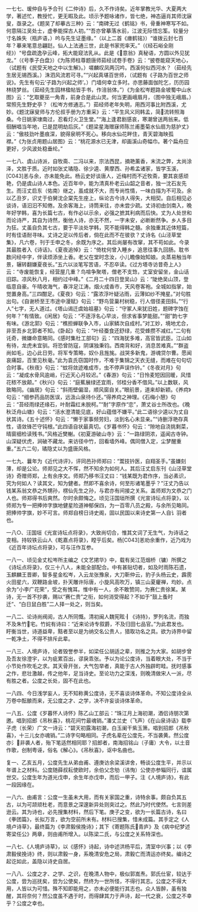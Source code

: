 <!-- { "loadSidebar": true } -->
一七七、瑗仲自与予合刊《二仲诗》后，久不作诗矣。近年掌教光华、大夏两大学，著述忙，教授忙，更无暇及此。顷示予题咏诸作，皆七绝，神态逼肖其师沈寐叟，亟录之。《题吴了却摹古三种》云：“南碑无过《鹤铭》书，骨重神寒写不如。何意隔江吴处士，虚拳能探古人初。”“吾亦曾摹落水前，江波无际悟忘筌。较量分寸名姝失（瓶庐语，）吟与先生证墨缘。”（以上二首《瘗鹤铭》）“谁拨云封七百年？摹来笔意总翩跹。仙人上法通三世，此是书家兜率天。”（《经石峪全刚经》）“号盘疏逸孕云峰，拓大能窥法乳从。此是《意翁》真秘语，方圆以外见犹龙。”（《号季子白盘》）《为陈师柱尊题唐师茹经试卷手卷》云：“披卷能窥天地心，（试题有《民受天地之中以生解》。）嗟麟叹凤两沉吟。西溪何似西河水？（茹经先生居无锡西溪。）洙泗风流若可寻。”“兴起真堪百世师，（试题有《子路为百世之师说》。先生有句云‘子路为兴起之师’。）门墙何幸立多时。亦思藤面伽陀乞，历历园林绕梦丝。（茹经先生园林楹帖皆手书，作涪翁体。”）《为金松岑题路金坡蜀中山水图》云：“乞取夔巫一角青，前身合是此山灵。何当更画峨眉月，（图中独无峨眉。）常照先生野史亭？（松岑方修通志。”）茹经师老年失明，用西河事比附西溪，尤妙。《题沈寐叟师与方伦叔手册为方重采》云：“平生风义同韩孟，简流转照海桑。今日姚家埭南过，忍看灯火卫生堂。”“海上逢君剧感哀，寒潮曾送两翁来。低徊酬唱当年地，已是昆明劫后灰。”《题梁星海赠寐师陈兰甫墨菊水仙扇为慈护丈》云：“傲枝劲叶墨痕深，貌得泉明不死心。移向水仙花畔住，青天碧海映孤襟。”《为张贞用题山居图》云：“桃花源水已无津，却画溪山奇幅巾。著个扁舟应更好，少风波处稳垂纶。”

一七八、虞山诗派，自牧斋、二冯以来，宗法西昆，摘艳薰香，末流之弊，太尚涂泽，文胜于质。近时如张丈璚隐、徐少逵、黄摩西、孙希孟诸家，皆学玉溪，[C043]恙与余，亦未能免此。杨云史好谈唐人，近梅村而不近牧斋，要其哀感顽艳，仍是虞山诗人本色。近百年中，能为清真朴老云山韶之音者，独一沈石友先生。而汪丈启东（佑南）继之，虽成就不大，而专尚性情，一味白描为不可及。余以乙丑岁，识丈于伯舅沈企棠先生座上，纵论古今诗人得失，大相契。自后相见必谈诗，语汩汩不知倦。及余客海上，诗筒来往，亦未尝少疏。丈诗初由剑南入，晚年好学韩，喜为长篇七古，有作必以示余，必强之摭其利病而后快。丈为人处世和而论诗严，其自为诗然，衡他人诗，亦无不然，一字未安，必断断然争。乡人多目为狂。丈虽自负其七古，要于平淡处学韩，究不能得韩之髓。余独重其近体短篇，时有佳语耐寻味。丈诗之足以传后者，倘在此而不在彼欤？丈诗名《山泾草堂集》，凡六卷，刊于壬申之冬，余既为序之。其后尚屡有改窜，其不苟如此。今录其最胜者入《诗话》。《夏夜追悼》云：“倚枕何曾入睡乡，追思往事九回肠。耽书数问经中字，伴读烦添坐上香。老父在堂时念汝，小儿瞻像始知娘。炎蒸易触当年景，辗转翻嫌夏夜长。”五六以淡笔写苦语，不忍卒读。《过方塔寺访昔奇上人》云：“寺废能恢复，经营屋几重？鸟喧争聚塔，僧老不支筇，丈室安留坐，金山话旧踪。凉风秋八月，相约过中峰。”《二月二十四日登吴山》云：“陡绝吴山顶，登临意自豪。午晴收海气，春泮足江涛。烟火成香市，天风卷客袍。全城如指掌，始觉置身高。”三四酣足。《夏夜》句云：“露浓浮叶疑沾雨，云薄如纱不掩星。”对句胜出句。《自谢桥至王市途中漫赋》句云：“野鸟营巢村树稳，行人借径麦田斜。”“行人”七字，无人道过。《塔山谒迁虞始祖墓》句云：“守冢人来犹旧姓，题碑字蚀在何年？”有情致。《闲居》句云：“不逐浮名心早淡，但求省事梦能甜。”“甜”韵七字有味。《游北郭》句云：“樵担蝉联争入市，山家鳞次自成村。”对工妙，境地尤合，非至吾乡北郭者不知。《卧起》句云：“叶经蚕食还舒绿，花受蜂攒不减红。”二句有讬奇，微嫌命意略同。《感时集杜工部句》云：“四海犹多难，高官皆武臣。江山如有待，龙虎未宜驯。将恐曾防寇，阴谋独秉钧。西南背和好，消息苦难真。”“群盗尚如毛，边心此日劳。将军专策略，奴仆且旌旄。战哭多新鬼，游魂贷尔曹。愿闻哀痛韶，百里见秋毫。”此为袁氏窃国时作，不难于集锦之天衣无缝，而难在句句切合时事。《秋夜》句云：“蚊将敛迹难成市，虫不停声误作钤。”《冬夜对月》句云：“凝成水骨风逾峭，行近天心月较迟。”《春游》句云：“日怜麦短因回暖，风惜花秾不放颠。”《秋兴》句云：“庭蕉展绿还宜雨，邻桂分香不借风。”以上数联，风致略同。《幽居》句云：“斜雨壁偏湿，顺风窗自关。”眼前景，道来却新颖。《养疴》句云：“细参药品防医误，远汲山泉待仆还。”得养疴之神理。《石梅小憩》句云：“苔经雨绿还缘石，叶耐霜红未脱柯。”“耐”字原作“恋”，萧丈谷士所改也。《晚秋泛舟山塘》句云：“活水澄清能见底，好山蕴借不嫌平。”此二语徐少逵以为丈自状其诗。《五十述怀》句云：“懒于家事频劳妇，淡到名心未显亲。”“诗删浮艳存真性，语敛锋芒守钝根。”此四语自状最真切。《岁暮书怀》句云：“隙地自浇挑剩菜，晴窗细检读残书。”风格近樊榭。《初夏游破山寺》云：“一路绿阴浓，遥闻古寺钟。山深疑伏虎，涧破不藏龙。来访径中竹，回看墙外峰。偶同僧入定，尘梦醒重重。”五六二句，璚隐丈以为盛唐风格。

一七九、曩年为《近代诗评》，评同邑孙师郑曰：“鬻技钤医，自翔圣手。”虽嫌刻薄，却是公论。师郑见之大不恽，然不知余为如何人。其后汪丈启东刊《山泾草堂诗》奇赠师郑，上有余序文。师郑乃移书汪丈曰：“钱某既为君作序，当必素识，究为何如人？读其文，知为健者。然即不喜余诗，何至形诸笔墨乎？”汪丈乃告以钱某系翁文恭之外甥孙，楞仙先生之孙，与君亦有间接之关系。盖师郑为文恭之门人也。师郑得书后爽然。尔时余颇悔之。顷见汪国垣所撰《光宣诗坛点将录》，以师郑为专一把捧帅字旗地健星险道神郁保四，为一百零八员之殿，与余所见略同。把捧帅字旗，妙不可言。师郑自榜日诗史阁，固以民国以来诗史第一人自讠羽者也。

一八○、汪国垣《光宣诗坛点将录》，大致尚切合，惟其文词了无生气，为诗话之变相。持较铁云山人《乾嘉点将录》，瞠乎后矣。杨[C043]恙劝余重作，近乃戏为《近百年诗坛点将录》，可与汪作互参。

一八一、顷见金丈松岑所主编之《文艺捃华》中，载有吴江范烟桥（镛）所撰之《诗坛点将录》，仅三十八人，未能全部配合。中有甚贴切者，如及时雨陈石遗，玉麒麟王晋卿，智多星金松岑，入云龙张豫泉，大刀靳仲云，豹子头杨云史，霹雳火田星六，双鞭路金坡，扑天雕许际唐，小旋风高吹万，镇三山夏癯禅，均妙。点余为“小李广花荣”，受之有愧耳。惟中有一人，余不敢赞同，为赛仁贵徐某。某诗，无一首不抄袭，赐以“赛仁贵”之衔，如何消受得起？不如于“鼓上蚤时迁”、“白日鼠白胜”二人择一处之，则当矣。

一八二、论诗尚阀阅，古人所同慨。清初闽人魏宪眩┨《诗持》，罗列名流，而独不及朱竹宅。竹姹有诗曰：“近来论诗专叙爵，不及归田七品官。”为此君发也。盱衡当世，诗道益卑，黠者至以是为纳交名公贵人，猎取功名之具。欲为诗界中留一乾净土，不得不排斥此辈。

一八三、人境庐诗，论者毁誉参半，如梁任公胡适之辈，则推之为大家。如胡步曾及吾友徐澄宇，以为疵累百出，谬戾乖张。予以为论公度诗，当着眼大处，不当于小节处作吹毛之求。其天骨开张，大气包举者，真能于古人外独辟町畦。抚时感事之作，悲壮激越，传之他年，足当诗史。至论功力之深浅，则晚清做宋人一派，尽有胜之者。公度之长处，固不在此也。

一八四、今日浅学妄人，无不知称黄公度诗，无不喜谈诗体革命。不知公度诗全从万卷中酝酿而来，无公度之才、之学，决不许妄谈诗体革命。

一八五、公度《岁暮怀人诗怀》陈乙山工部云：“珠江月上海初潮，酒侣诗朋次第邀。唱到招郎《吊秋喜》，桃花间竹最魂销。”潘丈兰史（飞声）《在山泉诗话》载李子虎（长荣）广文一诗云：“碧天初露海初潮，白玉阑干紫玉箫。唱到招郎《吊秋喜》，十三儿女亦魂销。”二诗字句略相同。子虎名辈在公度先，不当袭黄。然公度亦氵非袭人者，殆下笔适然相同耶？招郎者，南海招铭山（子庸）大令，以土音作歌，创制粤诬，俗名《解心》。《吊秋喜》，讴中名曲也。

复一、乙亥五月，公度先生从弟由甫、遵庚访余梁溪讲舍，畅谈公度生平，并示以年谱上之材料。公度随薛叔耘使欧时，余伯父念劬（讳恂）公使亦参辎同行，谊属世交。公度生年为道光戊申，余生年亦戊申，而后一甲子。注《人境庐诗》，有此一段因缘在。

一八六、由甫言：公度一生虽未大用，而有关家国之重，诗特余事。颇自负其五古，以为可颉顽杜老，而意景之深邃新异处则突过之。然此乃时代使然。七言则差逊云。其为诗也，必先搜集材料，然后下笔。庚子之变，欲为一长篇古诗，名曰《拳团篇》，长拟万言，欲为空前所未有。材料已搜集，惜未成篇。其手定之《人境卢诗草》，最终篇为《李肃毅侯挽诗》；其下《寄题陈氏青庐》及《病中纪梦述寄梁任公》两章，则由甫所增入。以陈梁二氏，与公度之关系特深也。

一八七、《人境庐诗草》，以《感怀》诗起，诗中述洪杨平后，清室中兴事；以《李肃毅侯挽诗》终，则以肃毅一身，系晚清安危之局，肃毅亡而清运亦终矣。编诗之起讫如此，盖隐以诗史自居。

一八八、公度之才、之学、之识，在晚清人物中，极似郭嵩焘。郭氏仕宦，较达于公度，尝为巡抚矣，尝为公使矣，然终为一世所怪，不得行其志。公度之不得大用，人皆以为可惜。殊不知即能用之，亦未必便能行其志也。众人皆醉，虽有独醒，其将奈何？然公度虽不遇于时，而得肆其力于声诗，起一代之衰，公度之不幸乎？公度之幸也。

